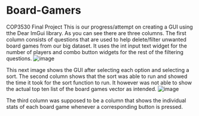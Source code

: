 # Board-Gamers
COP3530 Final Project
This is our progress/attempt on creating a GUI using tthe Dear ImGui library.
As you can see there are three columns. The first column consists of questions that are used to help delete/filter unwanted
board games from our big dataset. It uses the int input text widget for the number of players and combo button widgets for the rest
of the filtering questions. 
![image](https://user-images.githubusercontent.com/93238577/235038701-e7c8e0fe-0f0a-4a46-8e14-64df4c954761.png)

This next image shows the GUI after selecting each option and selecting a sort. The second column shows that the sort was able to run and showed 
the time it took for the sort function to run. It however was not able to show the actual top ten list of the board games vector as intended. 
![image](https://user-images.githubusercontent.com/93238577/235039268-ddec1ff7-600b-4d50-9181-bcbc3f50a49c.png)

The third column was supposed to be a column that shows the individual stats of each board game whenever a corresponding button is pressed. 
